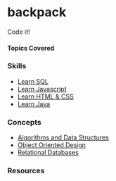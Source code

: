 # backpack
Code it! 


#### Topics Covered

### Skills 
- [Learn SQL](https://www.codecademy.com/learn/learn-sql)
- [Learn Javascript](https://www.codecademy.com/learn/introduction-to-javascript)
- [Learn HTML & CSS](https://www.codecademy.com/learn/learn-html)
- [Learn Java](https://www.codecademy.com/learn/learn-java)

### Concepts
- [Algorithms and Data Structures]()
- [Object Oriented Design]()
- [Relational Databases]()

### Resources 
